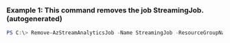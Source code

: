 ### Example 1: This command removes the job StreamingJob. (autogenerated)
```powershell
PS C:\> Remove-AzStreamAnalyticsJob -Name StreamingJob -ResourceGroupName StreamAnalytics-Default-West-US
```

